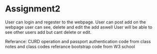 # Assignment2


User can login and regester to the webpage.
User can post add on the webpage
user can see, delete and edit the add aswell
User will be able to see other users add but cant delete or edit.

Referance:
CURD operation and passport authentication code from class notes and class codes
referance bootstrap code from W3 school